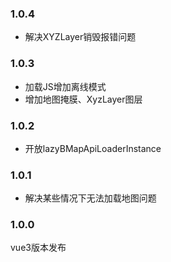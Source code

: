 ### 1.0.4
* 解决XYZLayer销毁报错问题

### 1.0.3
* 加载JS增加离线模式
* 增加地图掩膜、XyzLayer图层

### 1.0.2
* 开放lazyBMapApiLoaderInstance

### 1.0.1
* 解决某些情况下无法加载地图问题

### 1.0.0
vue3版本发布
